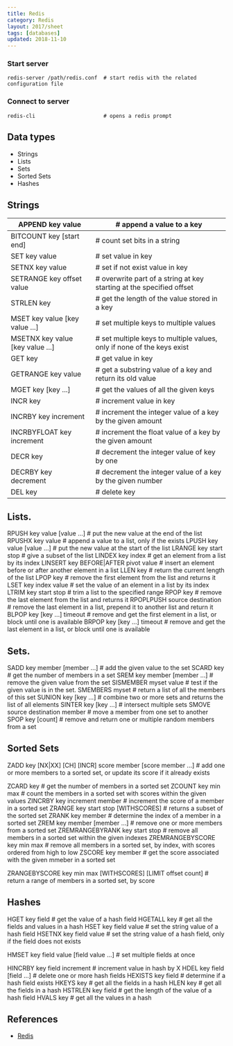 ```yaml
---
title: Redis
category: Redis
layout: 2017/sheet
tags: [databases]
updated: 2018-11-10
---
```


### Start server

```
redis-server /path/redis.conf  # start redis with the related configuration file
```

### Connect to server

```
redis-cli                      # opens a redis prompt
```

## Data types

* Strings
* Lists
* Sets
* Sorted Sets
* Hashes

## Strings

APPEND key value|# append a value to a key
-----|-----
BITCOUNT key [start end]|# count set bits in a string
SET key value|# set value in key
SETNX key value|# set if not exist value in key
SETRANGE key offset value|# overwrite part of a string at key starting at the specified offset
STRLEN key|# get the length of the value stored in a key
MSET key value [key value ...]|# set multiple keys to multiple values
MSETNX key value [key value ...]|# set multiple keys to multiple values, only if none of the keys exist
GET key|# get value in key
GETRANGE key value|# get a substring value of a key and return its old value
MGET key [key ...]|# get the values of all the given keys
INCR key|# increment value in key
INCRBY key increment|# increment the integer value of a key by the given amount
INCRBYFLOAT key increment|# increment the float value of a key by the given amount
DECR key|# decrement the integer value of key by one
DECRBY key decrement|# decrement the integer value of a key by the given number
DEL key|# delete key

## Lists.


RPUSH key value [value ...]           # put the new value at the end of the list
RPUSHX key value                      # append a value to a list, only if the exists
LPUSH key value [value ...]           # put the new value at the start of the list
LRANGE key start stop                 # give a subset of the list
LINDEX key index                      # get an element from a list by its index
LINSERT key BEFORE|AFTER pivot value  # insert an element before or after another element in a list
LLEN key                              # return the current length of the list
LPOP key                              # remove the first element from the list and returns it
LSET key index value                  # set the value of an element in a list by its index
LTRIM key start stop                  # trim a list to the specified range
RPOP key                              # remove the last element from the list and returns it
RPOPLPUSH source destination          # remove the last element in a list, prepend it to another list and return it
BLPOP key [key ...] timeout           # remove and get the first element in a list, or block until one is available
BRPOP key [key ...] timeout           # remove and get the last element in a list, or block until one is available


## Sets.

SADD key member [member ...]     # add the given value to the set
SCARD key                        # get the number of members in a set
SREM key member [member ...]     # remove the given value from the set
SISMEMBER myset value            # test if the given value is in the set.
SMEMBERS myset                   # return a list of all the members of this set
SUNION key [key ...]             # combine two or more sets and returns the list of all elements
SINTER key [key ...]             # intersect multiple sets
SMOVE source destination member  # move a member from one set to another
SPOP key [count]                 # remove and return one or multiple random members from a set


## Sorted Sets

ZADD key [NX|XX] [CH] [INCR] score member [score member ...]  # add one or more members to a sorted set, or update its score if it already exists

ZCARD key                           # get the number of members in a sorted set
ZCOUNT key min max                  # count the members in a sorted set with scores within the given values
ZINCRBY key increment member        # increment the score of a member in a sorted set
ZRANGE key start stop [WITHSCORES]  # returns a subset of the sorted set
ZRANK key member                    # determine the index of a member in a sorted set
ZREM key member [member ...]        # remove one or more members from a sorted set
ZREMRANGEBYRANK key start stop      # remove all members in a sorted set within the given indexes
ZREMRANGEBYSCORE key min max        # remove all members in a sorted set, by index, with scores ordered from high to low
ZSCORE key member                   # get the score associated with the given mmeber in a sorted set

ZRANGEBYSCORE key min max [WITHSCORES] [LIMIT offset count]  # return a range of members in a sorted set, by score


## Hashes

HGET key field          # get the value of a hash field
HGETALL key             # get all the fields and values in a hash
HSET key field value    # set the string value of a hash field
HSETNX key field value  # set the string value of a hash field, only if the field does not exists

HMSET key field value [field value ...]  # set multiple fields at once

HINCRBY key field increment  # increment value in hash by X
HDEL key field [field ...]   # delete one or more hash fields
HEXISTS key field            # determine if a hash field exists
HKEYS key                    # get all the fields in a hash
HLEN key                     # get all the fields in a hash
HSTRLEN key field            # get the length of the value of a hash field
HVALS key                    # get all the values in a hash



## References

* [Redis](https://redis.io/)
